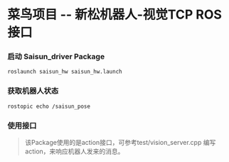 # 菜鸟项目 -- 新松机器人-视觉TCP ROS接口

### 启动 Saisun_driver Package

`roslaunch saisun_hw saisun_hw.launch`

### 获取机器人状态

`rostopic echo /saisun_pose`

### 使用接口

> 该Package使用的是action接口，可参考test/vision_server.cpp 编写action，来响应机器人发来的消息。
